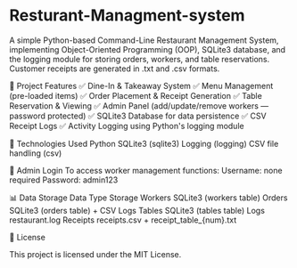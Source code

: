 # Resturant-Managment-system

A simple Python-based Command-Line Restaurant Management System, implementing Object-Oriented Programming (OOP), SQLite3 database, and the logging module for storing orders, workers, and table reservations. Customer receipts are generated in .txt and .csv formats.


📂 Project Features
✅ Dine-In & Takeaway System
✅ Menu Management (pre-loaded items)
✅ Order Placement & Receipt Generation
✅ Table Reservation & Viewing
✅ Admin Panel (add/update/remove workers — password protected)
✅ SQLite3 Database for data persistence
✅ CSV Receipt Logs
✅ Activity Logging using Python's logging module

🔧 Technologies Used
Python 
SQLite3 (sqlite3)
Logging (logging)
CSV file handling (csv)

🔐 Admin Login
To access worker management functions:
Username: none required
Password: admin123

📊 Data Storage
Data Type	Storage
Workers	SQLite3 (workers table)
Orders	SQLite3 (orders table) + CSV Logs
Tables	SQLite3 (tables table)
Logs	restaurant.log
Receipts	receipts.csv + receipt_table_{num}.txt

📜 License

This project is licensed under the MIT License.



